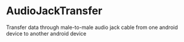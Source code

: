 AudioJackTransfer
=================

Transfer data through male-to-male audio jack cable from one android device to another android device